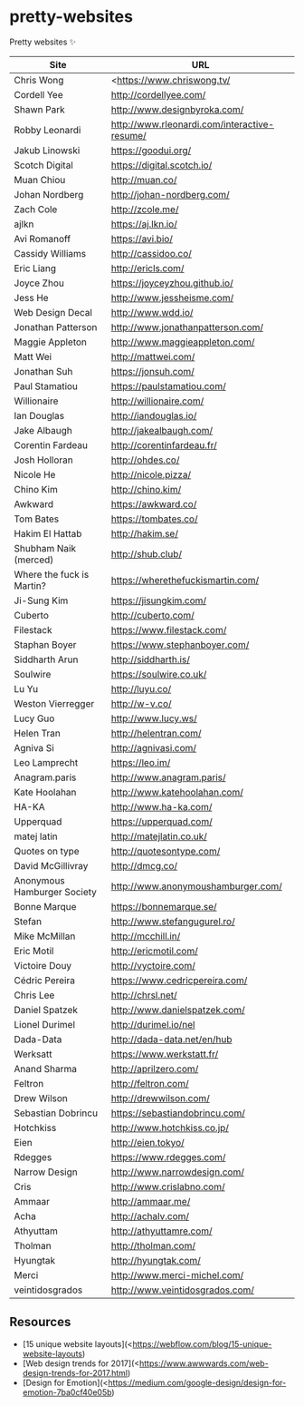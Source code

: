 # pretty-websites
Pretty websites ✨

| Site | URL |
| ------ | ------ |
| Chris Wong | <<https://www.chriswong.tv/> |
| Cordell Yee | <http://cordellyee.com/> |
| Shawn Park | <http://www.designbyroka.com/> |
| Robby Leonardi | <http://www.rleonardi.com/interactive-resume/> |
| Jakub Linowski | <https://goodui.org/> |
| Scotch Digital | <https://digital.scotch.io/> |
| Muan Chiou | <http://muan.co/> |
| Johan Nordberg| <http://johan-nordberg.com/> |
| Zach Cole | <http://zcole.me/> |
| ajlkn | <https://aj.lkn.io/> |
| Avi Romanoff | <https://avi.bio/> |
| Cassidy Williams | <http://cassidoo.co/> |
| Eric Liang | <http://ericls.com/> |
| Joyce Zhou | <https://joyceyzhou.github.io/> |
| Jess He | <http://www.jessheisme.com/> |
| Web Design Decal | <http://www.wdd.io/> |
| Jonathan Patterson | <http://www.jonathanpatterson.com/> |
| Maggie Appleton | <http://www.maggieappleton.com/> |
| Matt Wei | <http://mattwei.com/> |
| Jonathan Suh | <https://jonsuh.com/> |
| Paul Stamatiou | <https://paulstamatiou.com/> |
| Willionaire | <http://willionaire.com/> |
| Ian Douglas | <http://iandouglas.io/> |
| Jake Albaugh | <http://jakealbaugh.com/> |
| Corentin Fardeau | <http://corentinfardeau.fr/> |
| Josh Holloran | <http://ohdes.co/> |
| Nicole He | <http://nicole.pizza/> |
| Chino Kim | <http://chino.kim/> |
| Awkward | <https://awkward.co/> |
| Tom Bates | <https://tombates.co/> |
| Hakim El Hattab | <http://hakim.se/> |
| Shubham Naik (merced) | <http://shub.club/> |
| Where the fuck is Martin? | <https://wherethefuckismartin.com/> |
| Ji-Sung Kim | <https://jisungkim.com/> |
| Cuberto | <http://cuberto.com/> |
| Filestack | <https://www.filestack.com/> |
| Staphan Boyer | <https://www.stephanboyer.com/> |
| Siddharth Arun | <http://siddharth.is/> |
| Soulwire | <https://soulwire.co.uk/> |
| Lu Yu | <http://luyu.co/> |
| Weston Vierregger | <http://w-v.co/> |
| Lucy Guo | <http://www.lucy.ws/> |
| Helen Tran | <http://helentran.com/> |
| Agniva Si | <http://agnivasi.com/> |
| Leo Lamprecht | <https://leo.im/> |
| Anagram.paris | <http://www.anagram.paris/> |
| Kate Hoolahan | <http://www.katehoolahan.com/> |
| HA-KA | <http://www.ha-ka.com/> |
| Upperquad | <https://upperquad.com/> |
| matej latin | <http://matejlatin.co.uk/> |
| Quotes on type | <http://quotesontype.com/> |
| David McGillivray | <http://dmcg.co/> |
| Anonymous Hamburger Society | <http://www.anonymoushamburger.com/> |
| Bonne Marque | <https://bonnemarque.se/> |
| Stefan | <http://www.stefangugurel.ro/> |
| Mike McMillan | <http://mcchill.in/> |
| Eric Motil | <http://ericmotil.com/> |
| Victoire Douy | <http://vyctoire.com/> |
| Cédric Pereira | <https://www.cedricpereira.com/> |
| Chris Lee | <http://chrsl.net/> |
| Daniel Spatzek | <http://www.danielspatzek.com/> |
| Lionel Durimel | <http://durimel.io/nel> |
| Dada-Data | <http://dada-data.net/en/hub> |
| Werksatt | <https://www.werkstatt.fr/> |
| Anand Sharma | <http://aprilzero.com/> |
| Feltron | <http://feltron.com/> |
| Drew Wilson | <http://drewwilson.com/> |
| Sebastian Dobrincu | <https://sebastiandobrincu.com/> |
| Hotchkiss | <http://www.hotchkiss.co.jp/> |
| Eien | <http://eien.tokyo/> |
| Rdegges | <https://www.rdegges.com/> |
| Narrow Design | <http://www.narrowdesign.com/> |
| Cris | <http://www.crislabno.com/> |
| Ammaar | <http://ammaar.me/> |
| Acha | <http://achalv.com/> |
| Athyuttam | <http://athyuttamre.com/> |
| Tholman | <http://tholman.com/> |
| Hyungtak | <http://hyungtak.com/> |
| Merci | <http://www.merci-michel.com/> |
| veintidosgrados | <http://www.veintidosgrados.com/> |


## Resources
+ [15 unique website layouts](<https://webflow.com/blog/15-unique-website-layouts)
+ [Web design trends for 2017](<https://www.awwwards.com/web-design-trends-for-2017.html)
+ [Design for Emotion](<https://medium.com/google-design/design-for-emotion-7ba0cf40e05b)
